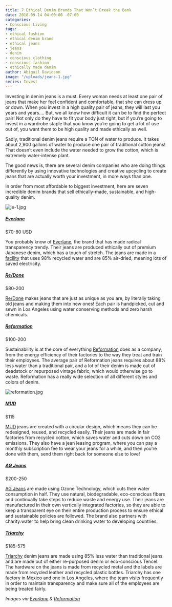 ```yaml
---
title: 7 Ethical Denim Brands That Won’t Break the Bank
date: 2018-09-14 04:00:00 -07:00
categories:
- Conscious Living
tags:
- ethical fashion
- ethical denim brand
- ethical jeans
- jeans
- denim
- conscious clothing
- conscious fashion
- ethically made denim
author: Abigail Davidson
image: "/uploads/jeans-1.jpg"
series: Invest
---
```


Investing in denim jeans is a must. Every woman needs at least one pair of jeans that make her feel confident and comfortable, that she can dress up or down.  When you invest in a high quality pair of jeans, they will last you years and years…. But, we all know how difficult it can be to find the perfect pair! Not only do they have to fit your body just right, but if you’re going to invest in a wardrobe staple that you know you’re going to get a lot of use out of, you want them to be high quality and made ethically as well.

Sadly, traditional denim jeans require a TON of water to produce. It takes about 2,900 gallons of water to produce one pair of traditional cotton jeans! That doesn’t even include the water needed to grow the cotton, which is extremely water-intense plant.

The good news is, there are several denim companies who are doing things differently by using innovative technologies and creative upcycling to create jeans that are actually worth your investment, in more ways than one.

In order from most affordable to biggest investment, here are seven incredible denim brands that sell ethically-made, sustainable, and high-quality denim.

![je-1.jpg](/uploads/je-1.jpg)

##### [Everlane](https://www.everlane.com/collections/womens-jeans)
$70-80 USD

You probably know of [Everlane](https://www.everlane.com/collections/womens-jeans), the brand that has made radical transparency trendy. Their jeans are produced ethically out of premium Japanese denim, which has a touch of stretch. The jeans are made in a [facility](https://www.everlane.com/denim-factory) that uses 98% recycled water and are 85% air-dried, meaning lots of saved electricity. 

##### [Re/Done](https://shopredone.com/)
$80-200

[Re/Done](https://shopredone.com/) makes jeans that are just as unique as you are, by literally taking old jeans and making them into new ones! Each pair is handpicked, cut and sewn in Los Angeles using water conserving methods and zero harsh chemicals. 

##### [Reformation](https://www.thereformation.com/categories/jeans)
$100-200

Sustainability is at the core of everything [Reformation](https://www.thereformation.com/categories/jeans) does as a company, from the energy efficiency of their factories to the way they treat and train their employees. The average pair of Reformation jeans requires about 88% less water than a traditional pair, and a lot of their denim is made out of deadstock or repurposed vintage fabric, which would otherwise go to waste. Reformation has a really wide selection of all different styles and colors of denim.

![reformation.jpg](/uploads/reformation.jpg)

##### [MUD](https://mudjeans.eu/)
$115

[MUD](https://mudjeans.eu/) jeans are created with a circular design, which means they can be redesigned, reused, and recycled easily. Their jeans are made in fair factories from recycled cotton, which saves water and cuts down on CO2 emissions. They also have a jean leasing program, where you can pay a monthly subscription fee to wear your jeans for a while, and then you’re done with them, send them right back for someone else to love!

##### [AG Jeans](https://www.agjeans.com/women)
$200-250

[AG Jeans](https://www.agjeans.com/women) are made using Ozone Technology, which cuts their water consumption in half. They use natural, biodegradable, eco-conscious fibers and continually take steps to reduce waste and energy use. Their jeans are manufactured in their own vertically integrated factories, so they are able to keep a transparent eye on their entire production process to ensure ethical and sustainable policies are followed. The brand also partners with charity:water to help bring clean drinking water to developing countries.

##### [Triarchy](https://triarchy.com/)
$185-575

[Triarchy](https://triarchy.com/) denim jeans are made using 85% less water than traditional jeans and are made out of either re-purposed denim or eco-conscious Tencel. The hardware on the jeans is made from recycled metal and the labels are made from recycled leather and recycled plastic bottles. Triarchy has one factory in Mexico and one in Los Angeles, where the team visits frequently in order to maintain transparency and make sure all of the employees are being treated fairly. 

_Images via [Everlane](https://www.everlane.com/) & [Reformation](https://www.thereformation.com/)_